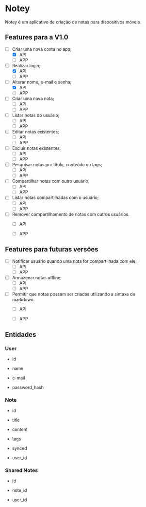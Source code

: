 # Notey

  

Notey é um aplicativo de criação de notas para dispositivos móveis.

  

## Features para a V1.0

  

- [ ] Criar uma nova conta no app;
	- [x] API 
	- [ ] APP

- [ ] Realizar login;
	- [x] API 
	- [ ] APP
- [ ] Alterar nome, e-mail e senha;
	- [x] API 
	- [ ] APP
- [ ] Criar uma nova nota;
	- [ ] API 
	- [ ] APP
- [ ] Listar notas do usuário;
	- [ ] API 
	- [ ] APP
- [ ] Editar notas existentes;
	- [ ] API 
	- [ ] APP
- [ ] Excluir notas existentes;
	- [ ] API 
	- [ ] APP
- [ ] Pesquisar notas por título, conteúdo ou tags;
	- [ ] API 
	- [ ] APP
- [ ] Compartilhar notas com outro usuário;
	- [ ] API 
	- [ ] APP
- [ ] Listar notas compartilhadas com o usuário;
	- [ ] API 
	- [ ] APP
- [ ] Remover compartilhamento de notas com outros usuários.
	- [ ] API 
	- [ ] APP
  

## Features para futuras versões

  

- [ ] Notificar usuário quando uma nota for compartilhada com ele;
	- [ ] API 
	- [ ] APP
- [ ] Armazenar notas offline;
	- [ ] API 
	- [ ] APP
- [ ] Permitir que notas possam ser criadas utilizando a sintaxe de markdown.
	- [ ] API 
	- [ ] APP
  

## Entidades

  

### User

  

- id

- name

- e-mail

- password_hash

  

### Note

  

- id

- title

- content

- tags

- synced

- user_id

  

### Shared Notes

  

- id

- note_id

- user_id